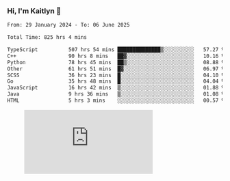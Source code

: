 ### Hi, I'm Kaitlyn 👋
<!--START_SECTION:waka-->

```txt
From: 29 January 2024 - To: 06 June 2025

Total Time: 825 hrs 4 mins

TypeScript          507 hrs 54 mins ██████████████▒░░░░░░░░░░   57.27 %
C++                 90 hrs 8 mins   ██▓░░░░░░░░░░░░░░░░░░░░░░   10.16 %
Python              78 hrs 45 mins  ██▒░░░░░░░░░░░░░░░░░░░░░░   08.88 %
Other               61 hrs 51 mins  █▓░░░░░░░░░░░░░░░░░░░░░░░   06.97 %
SCSS                36 hrs 23 mins  █░░░░░░░░░░░░░░░░░░░░░░░░   04.10 %
Go                  35 hrs 48 mins  █░░░░░░░░░░░░░░░░░░░░░░░░   04.04 %
JavaScript          16 hrs 42 mins  ▒░░░░░░░░░░░░░░░░░░░░░░░░   01.88 %
Java                9 hrs 36 mins   ▒░░░░░░░░░░░░░░░░░░░░░░░░   01.08 %
HTML                5 hrs 3 mins    ░░░░░░░░░░░░░░░░░░░░░░░░░   00.57 %
```

<!--END_SECTION:waka-->

<figure><embed src="https://wakatime.com/share/@018d58bc-3d22-46c9-b2d7-4ed36fb8172d/243b5d9b-77cd-4133-89ff-dcc8f225fa18.svg"></embed></figure>
